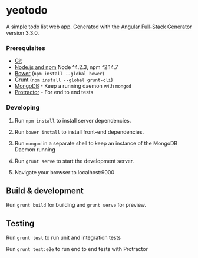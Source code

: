 # yeotodo

A simple todo list web app. Generated with the [Angular Full-Stack Generator](https://github.com/DaftMonk/generator-angular-fullstack) version 3.3.0.

### Prerequisites

- [Git](https://git-scm.com/)
- [Node.js and npm](nodejs.org) Node ^4.2.3, npm ^2.14.7
- [Bower](bower.io) (`npm install --global bower`)
- [Grunt](http://gruntjs.com/) (`npm install --global grunt-cli`)
- [MongoDB](https://www.mongodb.org/) - Keep a running daemon with `mongod`
- [Protractor](https://github.com/angular/protractor) - For end to end tests

### Developing

1. Run `npm install` to install server dependencies.

2. Run `bower install` to install front-end dependencies.

3. Run `mongod` in a separate shell to keep an instance of the MongoDB Daemon running

4. Run `grunt serve` to start the development server.

5. Navigate your browser to localhost:9000

## Build & development

Run `grunt build` for building and `grunt serve` for preview.

## Testing

Run `grunt test` to run unit and integration tests

Run `grunt test:e2e` to run end to end tests with Protractor
